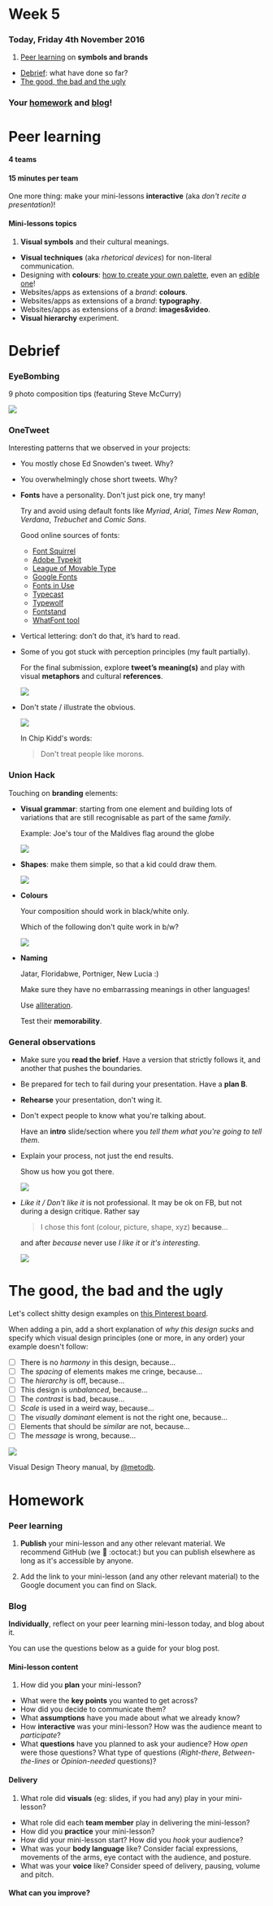# Week 5

### Today, Friday 4th November 2016

1. [Peer learning](#peer-learning) on **symbols and brands** 
* [Debrief](#debrief): what have done so far?
* [The good, the bad and the ugly](#the-good-the-bad-and-the-ugly)

<!--* Workshop: how to present your work-->

### Your [homework](#homework) and [blog](#blog)!


# Peer learning

#### 4 teams

#### 15 minutes per team

One more thing: make your mini-lessons **interactive** (aka *don't recite a presentation*)!

#### Mini-lessons topics

1. **Visual symbols** and their cultural meanings.
* **Visual techniques** (aka *rhetorical devices*) for non-literal communication.
* Designing with **colours**: [how to create your own palette](http://www.smashingmagazine.com/2010/02/color-theory-for-designer-part-3-creating-your-own-color-palettes), even an [edible one](http://idsgn.org/posts/an-edible-color-palette)!
* Websites/apps as extensions of a *brand*: **colours**.
* Websites/apps as extensions of a *brand*: **typography**.
* Websites/apps as extensions of a *brand*: **images&video**.
* **Visual hierarchy** experiment.


# Debrief

### EyeBombing

9 photo composition tips (featuring Steve McCurry)

[![](https://github.com/RavensbourneWebMedia/Web-Design-principles/blob/2016/sessions/07/assets/snowden-research-by-joe.jpg)](https://www.youtube.com/watch?v=7ZVyNjKSr0M)

### OneTweet

Interesting patterns that we observed in your projects:

* You mostly chose Ed Snowden's tweet. Why?  
 
* You overwhelmingly chose short tweets. Why?

* **Fonts** have a personality. Don't just pick one, try many!  
  
	Try and avoid using default fonts like *Myriad*, *Arial*, *Times New Roman*, *Verdana*, *Trebuchet* and *Comic Sans*.  
  
	Good online sources of fonts: 
	
	* [Font Squirrel](http://www.fontsquirrel.com/)
	* [Adobe Typekit](https://typekit.com)
	* [League of Movable Type](https://www.theleagueofmoveabletype.com/)
	* [Google Fonts](https://www.google.com/fonts)
	* [Fonts in Use](http://fontsinuse.com/)
	* [Typecast](http://typecast.com/)
	* [Typewolf](https://www.typewolf.com/)
	* [Fontstand](https://fontstand.com/)
	* [WhatFont tool](http://chengyinliu.com/whatfont.html)

* Vertical lettering: don’t do that, it’s hard to read.

* Some of you got stuck with perception principles (my fault partially).   
  
	For the final submission, explore **tweet’s meaning(s)** and play with visual **metaphors** and cultural **references**.  
  
	![](assets/snowden-research-by-joe.jpg) 

* Don't state / illustrate the obvious.

	[![](assets/chip-kidd-apple.png)](https://youtu.be/cC0KxNeLp1E?t=3m17s)

	In Chip Kidd's words:  
  
	> Don't treat people like morons.

### Union Hack

Touching on **branding** elements:

* **Visual grammar**: starting from one element and building lots of variations that are still recognisable as part of the same *family*.   
  
	Example: Joe's tour of the Maldives flag around the globe
	
	![](https://raw.githubusercontent.com/RajeevG96/TheUnionHack/master/Joe's%20Flags/Maldives-4.png)
	
* **Shapes**: make them simple, so that a kid could draw them.

	![](assets/drawing-logos-from-memory.png)
	
<!--* Symbols  --> 

* **Colours**

	Your composition should work in black/white only.  
  
  	Which of the following don't quite work in b/w?
	
	![](assets/logos-bw.jpg)

* **Naming**  
  
	Jatar, Floridabwe, Portniger, New Lucia :)
	
	Make sure they have no embarrassing meanings in other languages!
	
	Use [alliteration](http://robdkelly.com/blog/marketing/alliteration-examples/).
	
	Test their **memorability**.

### General observations

* Make sure you **read the brief**. Have a version that strictly follows it, and another that pushes the boundaries.

* Be prepared for tech to fail during your presentation. Have a **plan B**.

* **Rehearse** your presentation, don't wing it. 
 
* Don't expect people to know what you're talking about. 

	Have an **intro** slide/section where you *tell them what you're going to tell them*.

* Explain your process, not just the end results.   
  
	Show us how you got there.  
  
	[![](http://fiascodesign.co.uk/wp-content/uploads/2014/06/03-B_VS.jpg)](http://fiascodesign.co.uk/case_studies/videoscribe-case-study/)

* *Like it / Don't like it* is not professional. It may be ok on FB, but not during a design critique. Rather say 

	> I chose this font (colour, picture, shape, xyz) **because**...

	and after *because* never use *I like it* or *it's interesting*.  
  
	![](assets/thumbs-down.png)

# The good, the bad and the ugly

Let's collect shitty design examples on [this Pinterest board](https://www.pinterest.com/metodb/unbelievable-visual-design).

When adding a pin, add a short explanation of *why this design sucks* and specify which visual design principles (one or more, in any order) your example doesn't follow:

- [ ] There is no *harmony* in this design, because...
- [ ] The *spacing* of elements makes me cringe, because...  
- [ ] The *hierarchy* is off, because...  
- [ ] This design is *unbalanced*, because...
- [ ] The *contrast* is bad, because...
- [ ] *Scale* is used in a weird way, because...
- [ ] The *visually dominant* element is not the right one, because...
- [ ] Elements that should be *similar* are not, because...
- [ ] The *message* is wrong, because...

<!-- https://en.wikipedia.org/wiki/Design_elements_and_principles#Principles_of_design -->

[![](assets/VisualDesignTheory_Presentation_Universal_Cover.jpg)](assets/VisualDesignTheory_Presentation_Universal.pdf)

Visual Design Theory manual, by [@metodb](https://twitter.com/metodb).


# Homework

### Peer learning

1. **Publish** your mini-lesson and any other relevant material. We recommend GitHub (we :green_heart: :octocat:) but you can publish elsewhere as long as it's accessible by anyone.

2. Add the link to your mini-lesson (and any other relevant material) to the Google document you can find on Slack.

### Blog 

**Individually**, reflect on your peer learning mini-lesson today, and blog about it.

You can use the questions below as a guide for your blog post.

#### Mini-lesson **content**   
	
1. How did you **plan** your mini-lesson?
* What were the **key points** you wanted to get across?
* How did you decide to communicate them?
* What **assumptions** have you made about what we already know?
* How **interactive** was your mini-lesson? How was the audience meant to *participate*? 
* What **questions** have you planned to ask your audience? How *open* were those questions? What type of questions (*Right-there*, *Between-the-lines* or *Opinion-needed* questions)?
	
#### **Delivery**
	
1. What role did **visuals** (eg: slides, if you had any) play in your mini-lesson?
* What role did each **team member** play in delivering the mini-lesson? 
* How did you **practice** your mini-lesson?
* How did your mini-lesson start? How did you *hook* your audience?
* What was your **body language** like? Consider facial expressions, movements of the arms, eye contact with the audience, and posture.
* What was your **voice** like? Consider speed of delivery, pausing, volume and pitch.

#### What can you **improve**?